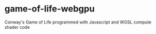 # game-of-life-webgpu
Conway's Game of Life programmed with Javascript and WGSL compute shader code
